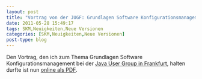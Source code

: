 ```yaml
---
layout: post
title: "Vortrag von der JUGF: Grundlagen Software Konfigurationsmanagement online"
date: 2011-05-28 15:49:17
tags: SKM,Neuigkeiten,Neue Versionen
categories: [SKM,Neuigkeiten,Neue Versionen]
post-type: blog
---
```

Den Vortrag, den ich zum Thema Grundlagen Software Konfigurationsmanagement bei der [Java User Group in Frankfurt](http://jugf.de/), 
halten durfte ist nun [online als PDF](/files/JUGF2011SCM-20110525.pdf).
